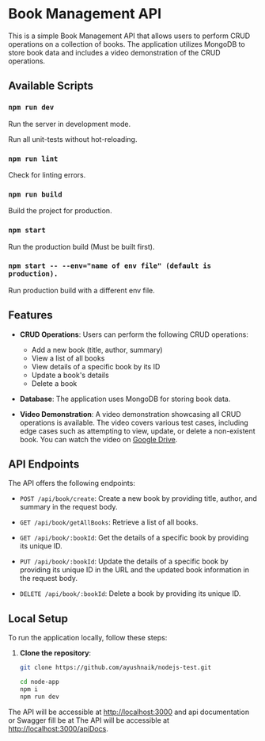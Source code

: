 # Book Management API

This is a simple Book Management API that allows users to perform CRUD operations on a collection of books. The application utilizes MongoDB to store book data and includes a video demonstration of the CRUD operations.

## Available Scripts

### `npm run dev`

Run the server in development mode.

Run all unit-tests without hot-reloading.

### `npm run lint`

Check for linting errors.

### `npm run build`

Build the project for production.

### `npm start`

Run the production build (Must be built first).

### `npm start -- --env="name of env file" (default is production).`

Run production build with a different env file.

## Features

- **CRUD Operations**: Users can perform the following CRUD operations:
  - Add a new book (title, author, summary)
  - View a list of all books
  - View details of a specific book by its ID
  - Update a book's details
  - Delete a book

- **Database**: The application uses MongoDB for storing book data.

- **Video Demonstration**: A video demonstration showcasing all CRUD operations is available. The video covers various test cases, including edge cases such as attempting to view, update, or delete a non-existent book. You can watch the video on [Google Drive](https://drive.google.com/file/d/13Q0D4LJ4fkjuiJXGSRPXs6ZyTAJPq_ky/view?usp=drive_link).

## API Endpoints

The API offers the following endpoints:

- `POST /api/book/create`: Create a new book by providing title, author, and summary in the request body.

- `GET /api/book/getAllBooks`: Retrieve a list of all books.

- `GET /api/book/:bookId`: Get the details of a specific book by providing its unique ID.

- `PUT /api/book/:bookId`: Update the details of a specific book by providing its unique ID in the URL and the updated book information in the request body.

- `DELETE /api/book/:bookId`: Delete a book by providing its unique ID.

## Local Setup

To run the application locally, follow these steps:

1. **Clone the repository**:

   ```bash
   git clone https://github.com/ayushnaik/nodejs-test.git

   cd node-app
   npm i
   npm run dev

The API will be accessible at <http://localhost:3000> and api documentation or Swagger fill be at The API will be accessible at <http://localhost:3000/apiDocs>.